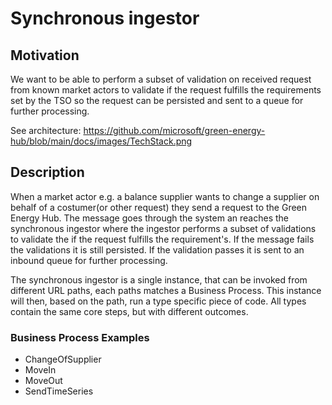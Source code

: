 # Synchronous ingestor

## Motivation

We want to be able to perform a subset of validation on received request from known market actors to validate if the request fulfills the requirements set by the TSO so the request can be persisted and sent to a queue for further processing.

See architecture:
<https://github.com/microsoft/green-energy-hub/blob/main/docs/images/TechStack.png>

## Description

When a market actor e.g. a balance supplier wants to change a supplier on behalf of a costumer(or other request) they send a request to the Green Energy Hub. The message goes through the system an reaches the synchronous ingestor where the ingestor performs a subset of validations to validate the if the request fulfills the requirement's. If the message fails the validations it is still persisted. If the validation passes it is sent to an inbound queue for further processing.

The synchronous ingestor is a single instance, that can be invoked from different URL paths, each paths matches a Business Process.
This instance will then, based on the path, run a type specific piece of code.
All types contain the same core steps, but with different outcomes.

### Business Process Examples

- ChangeOfSupplier
- MoveIn
- MoveOut
- SendTimeSeries
